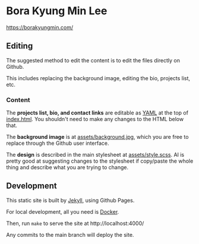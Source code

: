 # Bora Kyung Min Lee

https://borakyungmin.com/

## Editing

The suggested method to edit the content is to edit the files directly on Github.

This includes replacing the background image, editing the bio, projects list, etc.

### Content

The **projects list, bio, and contact links** are editable as [YAML](https://yaml.org/)
at the top of [index.html](index.html). You shouldn't need to make any changes to the
HTML below that.

The **background image** is at [assets/background.jpg](assets/background.jpg), which you 
are free to replace through the Github user interface.

The **design** is described in the main stylesheet at [assets/style.scss](assets/style.scss).
AI is pretty good at suggesting changes to the stylesheet if copy/paste the whole thing and 
describe what you are trying to change.

## Development

This static site is built by [Jekyll](https://jekyllrb.com/), using Github Pages.

For local development, all you need is [Docker](https://www.docker.com/).

Then, run `make` to serve the site at http://localhost:4000/

Any commits to the main branch will deploy the site.